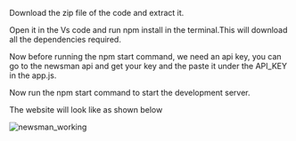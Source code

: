 Download the zip file of the code and extract it.

Open it in the Vs code and run npm install in the terminal.This will download all the dependencies required.

Now before running the npm start command, we need an api key, you can go to the newsman api and get your key and the paste it under the API_KEY in the app.js.

Now run the npm start command to start the development server.

The website will look like as shown below

![newsman_working](https://github.com/codehunter007iiitdm/NEWSMAN/assets/88094812/7a5d68e1-0d4e-4065-9055-d9fef5567c73)


